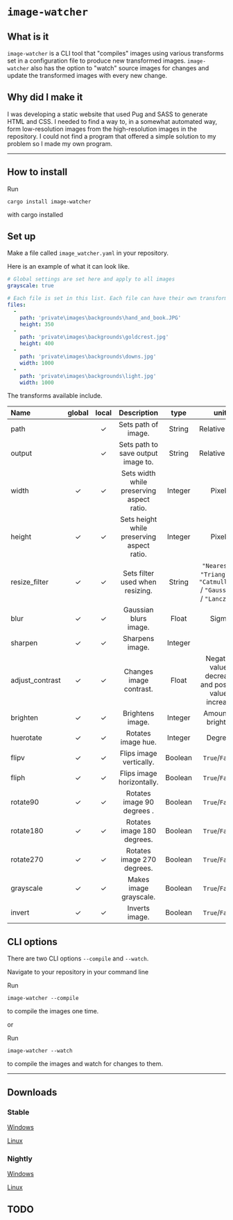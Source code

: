 # `image-watcher`

## What is it

`image-watcher` is a CLI tool that "compiles" images using various transforms set in a configuration file to produce new transformed images.
`image-watcher` also has the option to "watch" source images for changes and update the transformed images with every new change.

## Why did I make it

I was developing a static website that used Pug and SASS to generate HTML and CSS.
I needed to find a way to, in a somewhat automated way, form low-resolution images from the high-resolution images in the repository.
I could not find a program that offered a simple solution to my problem so I made my own program.

---

## How to install

Run

```
cargo install image-watcher
```

with cargo installed

## Set up

Make a file called `image_watcher.yaml` in your repository.

Here is an example of what it can look like.

```yaml
# Global settings are set here and apply to all images
grayscale: true

# Each file is set in this list. Each file can have their own transforms.
files:
  -
    path: 'private\images\backgrounds\hand_and_book.JPG'
    height: 350
  -
    path: 'private\images\backgrounds\goldcrest.jpg'
    height: 400
  -
    path: 'private\images\backgrounds\downs.jpg'
    width: 1000
  -
    path: 'private\images\backgrounds\light.jpg'
    width: 1000
```

The transforms available include.

| Name            | global | local |                Description                 |  type   |                                   unit                                    |
| :-------------- | :----: | :---: | :----------------------------------------: | :-----: | :-----------------------------------------------------------------------: |
| path            |        |   ✓   |            Sets path of image.             | String  |                               Relative path                               |
| output          |        |   ✓   |     Sets path to save output image to.     | String  |                               Relative path                               |
| width           |   ✓    |   ✓   | Sets width while preserving aspect ratio.  | Integer |                                  Pixels                                   |
| height          |   ✓    |   ✓   | Sets height while preserving aspect ratio. | Integer |                                  Pixels                                   |
| resize_filter   |   ✓    |   ✓   |      Sets filter used when resizing.       | String  | `"Nearest"` / `"Triangle"` / `"CatmullRom"` / `"Gaussian"` / `"Lanczos3"` |
| blur            |   ✓    |   ✓   |           Gaussian blurs image.            |  Float  |                                   Sigma                                   |
| sharpen         |   ✓    |   ✓   |              Sharpens image.               | Integer |                                                                           |
| adjust_contrast |   ✓    |   ✓   |          Changes image contrast.           |  Float  |          Negative values decrease and  positive values increase           |
| brighten        |   ✓    |   ✓   |              Brightens image.              | Integer |                            Amount to brighten                             |
| huerotate       |   ✓    |   ✓   |             Rotates image hue.             | Integer |                                  Degrees                                  |
| flipv           |   ✓    |   ✓   |          Flips image vertically.           | Boolean |                              `True`/`False`                               |
| fliph           |   ✓    |   ✓   |         Flips image horizontally.          | Boolean |                              `True`/`False`                               |
| rotate90        |   ✓    |   ✓   |         Rotates image 90 degrees .         | Boolean |                              `True`/`False`                               |
| rotate180       |   ✓    |   ✓   |         Rotates image 180 degrees.         | Boolean |                              `True`/`False`                               |
| rotate270       |   ✓    |   ✓   |         Rotates image 270 degrees.         | Boolean |                              `True`/`False`                               |
| grayscale       |   ✓    |   ✓   |           Makes image grayscale.           | Boolean |                              `True`/`False`                               |
| invert          |   ✓    |   ✓   |               Inverts image.               | Boolean |                              `True`/`False`                               |



## CLI options

There are two CLI options `--compile` and `--watch`.

Navigate to your repository in your command line

Run
```
image-watcher --compile
```
to compile the images one time.

or

Run
```
image-watcher --watch
```
to compile the images and watch for changes to them.

---

## Downloads

### Stable

[Windows](https://gitlab.com/efunb/image-watcher/-/jobs/artifacts/stable/raw/files/image-watcher.exe?job=windows-optimized) 

[Linux](https://gitlab.com/efunb/image-watcher/-/jobs/artifacts/stable/raw/files/image-watcher?job=linux-optimized) 

### Nightly

[Windows](https://gitlab.com/efunb/image-watcher/-/jobs/artifacts/master/raw/files/image-watcher.exe?job=windows-optimized) 

[Linux](https://gitlab.com/efunb/image-watcher/-/jobs/artifacts/master/raw/files/image-watcher?job=linux-optimized) 

## TODO